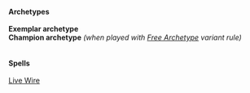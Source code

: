 **Archetypes**<br><br>**Exemplar archetype**<br>**Champion archetype** _(when played with [Free Archetype](https://2e.aonprd.com/Rules.aspx?ID=2751) variant rule)_<br><br><br>**Spells**<br><br>[Live Wire](https://app.demiplane.com/nexus/pathfinder2e/spells/live-wire-rm)